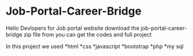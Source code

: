 # Job-Portal-Career-Bridge

Hello Devlopers 
for Job portal website download the job-portal-career-bridge zip file from you can get the codes and full project

In this project we used 
*html
*css
*javascript
*bootstrap
*php
*my sql
